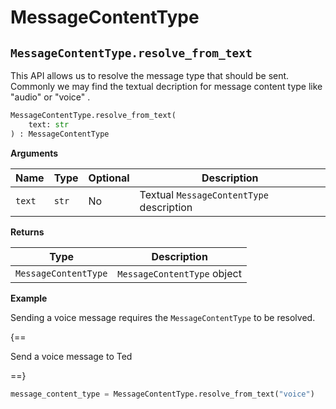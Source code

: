 # MessageContentType

## `MessageContentType.resolve_from_text`

This API allows us to resolve the message type that should be sent. Commonly we may find the textual decription for message content type like "audio" or "voice" .

``` py
MessageContentType.resolve_from_text(
    text: str
) : MessageContentType
```

**Arguments**

| Name          | Type          | Optional  | Description                              |
| ------------- | --------------| --------- | ---------------------------------------- |
| `text`        | `str`         | No        | Textual `MessageContentType` description        |

**Returns**

| Type          | Description       |
| ------------- | ----------------- |
| `MessageContentType`    | `MessageContentType` object |

**Example**

Sending a voice message requires the `MessageContentType` to be resolved.

{==

Send a voice message to Ted

==}

``` py
message_content_type = MessageContentType.resolve_from_text("voice")
```
